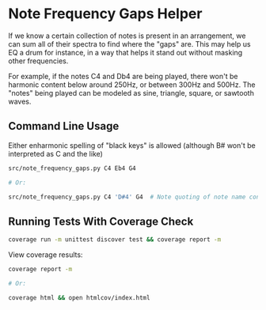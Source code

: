 # Note Frequency Gaps Helper

If we know a certain collection of notes is present in an arrangement, we can sum all of their spectra to find where the "gaps" are. This may help us EQ a drum for instance, in a way that helps it stand out without masking other frequencies.

For example, if the notes C4 and Db4 are being played, there won't be harmonic content below around 250Hz, or between 300Hz and 500Hz. The "notes" being played can be modeled as sine, triangle, square, or sawtooth waves.

## Command Line Usage
Either enharmonic spelling of "black keys" is allowed (although B# won't be interpreted as C and the like)

```sh
src/note_frequency_gaps.py C4 Eb4 G4

# Or:

src/note_frequency_gaps.py C4 'D#4' G4  # Note quoting of note name containing "#"
```

## Running Tests With Coverage Check

```sh
coverage run -m unittest discover test && coverage report -m
```

View coverage results:

```sh
coverage report -m 

# Or:

coverage html && open htmlcov/index.html
```
